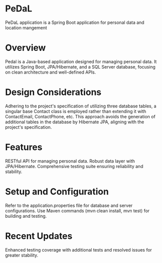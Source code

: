 # PeDaL
PeDaL application is a Spring Boot application for personal data and location mangement

# Overview
Pedal is a Java-based application designed for managing personal data. 
It utilizes Spring Boot, JPA/Hibernate, and a SQL Server database, focusing on clean architecture and well-defined APIs.

# Design Considerations
Adhering to the project's specification of utilizing three database tables, a singular base Contact class is employed rather than extending it with ContactEmail, ContactPhone, etc. 
This approach avoids the generation of additional tables in the database by Hibernate JPA, aligning with the project's specification.

# Features
RESTful API for managing personal data.
Robust data layer with JPA/Hibernate.
Comprehensive testing suite ensuring reliability and stability.

# Setup and Configuration
Refer to the application.properties file for database and server configurations. 
Use Maven commands (mvn clean install, mvn test) for building and testing.

# Recent Updates
Enhanced testing coverage with additional tests and resolved issues for greater stability.
